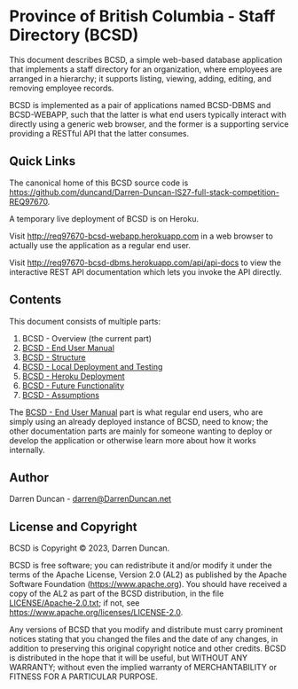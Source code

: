 # Province of British Columbia - Staff Directory (BCSD)

This document describes BCSD, a simple web-based database application that
implements a staff directory for an organization, where employees are
arranged in a hierarchy; it supports listing, viewing, adding, editing, and
removing employee records.

BCSD is implemented as a pair of applications named BCSD-DBMS and
BCSD-WEBAPP, such that the latter is what end users typically interact
with directly using a generic web browser, and the former is a supporting
service providing a RESTful API that the latter consumes.

## Quick Links

The canonical home of this BCSD source code is
<https://github.com/duncand/Darren-Duncan-IS27-full-stack-competition-REQ97670>.

A temporary live deployment of BCSD is on Heroku.

Visit <http://req97670-bcsd-webapp.herokuapp.com> in a web browser to
actually use the application as a regular end user.

Visit <http://req97670-bcsd-dbms.herokuapp.com/api/api-docs> to view the
interactive REST API documentation which lets you invoke the API directly.

## Contents

This document consists of multiple parts:

1. BCSD - Overview (the current part)
1. [BCSD - End User Manual](docs/Manual.md)
1. [BCSD - Structure](docs/Structure.md)
1. [BCSD - Local Deployment and Testing](docs/Local.md)
1. [BCSD - Heroku Deployment](docs/Heroku.md)
1. [BCSD - Future Functionality](docs/Future.md)
1. [BCSD - Assumptions](docs/Assumptions.md)

The [BCSD - End User Manual](docs/Manual.md) part is what regular end
users, who are simply using an already deployed instance of BCSD, need to
know; the other documentation parts are mainly for someone wanting to
deploy or develop the application or otherwise learn more about how it
works internally.

## Author

Darren Duncan - darren@DarrenDuncan.net

## License and Copyright

BCSD is Copyright © 2023, Darren Duncan.

BCSD is free software;
you can redistribute it and/or modify it under the terms of the Apache
License, Version 2.0 (AL2) as published by the Apache Software Foundation
(<https://www.apache.org>).  You should have received a copy of the
AL2 as part of the BCSD distribution, in the file
[LICENSE/Apache-2.0.txt](LICENSE/Apache-2.0.txt); if not, see
<https://www.apache.org/licenses/LICENSE-2.0>.

Any versions of BCSD that you modify and distribute must carry prominent
notices stating that you changed the files and the date of any changes, in
addition to preserving this original copyright notice and other credits.
BCSD is distributed in the hope that it will be
useful, but WITHOUT ANY WARRANTY; without even the implied warranty of
MERCHANTABILITY or FITNESS FOR A PARTICULAR PURPOSE.

